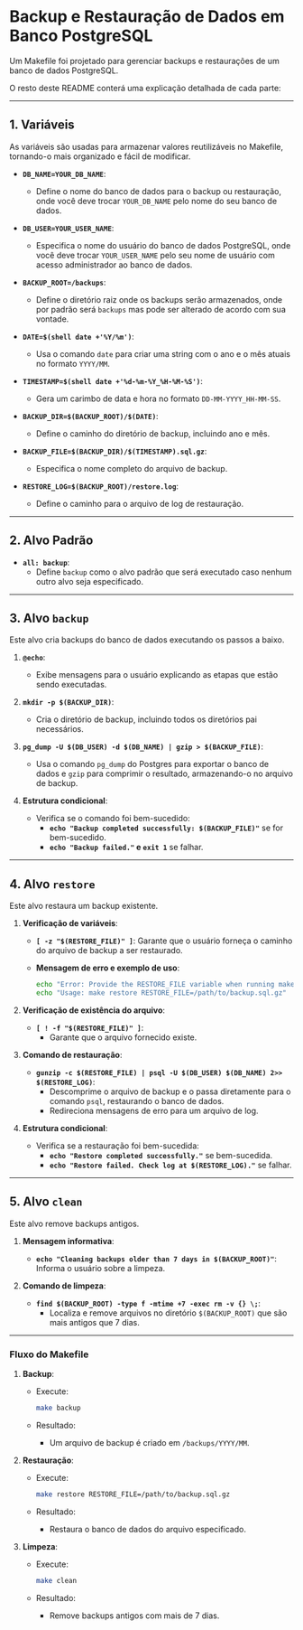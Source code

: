 # Backup e Restauração de Dados em Banco PostgreSQL

Um Makefile foi projetado para gerenciar backups e restaurações de um banco de dados PostgreSQL.

O resto deste README conterá uma explicação detalhada de cada parte:

---

## **1. Variáveis**

As variáveis são usadas para armazenar valores reutilizáveis no Makefile, tornando-o mais organizado e fácil de modificar.

- **`DB_NAME=YOUR_DB_NAME`**:
  - Define o nome do banco de dados para o backup ou restauração, onde você deve trocar `YOUR_DB_NAME` pelo nome do seu banco de dados.

- **`DB_USER=YOUR_USER_NAME`**:
  - Especifica o nome do usuário do banco de dados PostgreSQL, onde você deve trocar `YOUR_USER_NAME` pelo seu nome de usuário com acesso administrador ao banco de dados.

- **`BACKUP_ROOT=/backups`**:
  - Define o diretório raiz onde os backups serão armazenados, onde por padrão será `backups` mas pode ser alterado de acordo com sua vontade.

- **`DATE=$(shell date +'%Y/%m')`**:
  - Usa o comando `date` para criar uma string com o ano e o mês atuais no formato `YYYY/MM`.

- **`TIMESTAMP=$(shell date +'%d-%m-%Y_%H-%M-%S')`**:
  - Gera um carimbo de data e hora no formato `DD-MM-YYYY_HH-MM-SS`.

- **`BACKUP_DIR=$(BACKUP_ROOT)/$(DATE)`**:
  - Define o caminho do diretório de backup, incluindo ano e mês.

- **`BACKUP_FILE=$(BACKUP_DIR)/$(TIMESTAMP).sql.gz`**:
  - Especifica o nome completo do arquivo de backup.

- **`RESTORE_LOG=$(BACKUP_ROOT)/restore.log`**:
  - Define o caminho para o arquivo de log de restauração.

---

## **2. Alvo Padrão**

- **`all: backup`**:
  - Define `backup` como o alvo padrão que será executado caso nenhum outro alvo seja especificado.

---

## **3. Alvo `backup`**

Este alvo cria backups do banco de dados executando os passos a baixo.

1. **`@echo`**:
   - Exibe mensagens para o usuário explicando as etapas que estão sendo executadas.

2. **`mkdir -p $(BACKUP_DIR)`**:
   - Cria o diretório de backup, incluindo todos os diretórios pai necessários.

3. **`pg_dump -U $(DB_USER) -d $(DB_NAME) | gzip > $(BACKUP_FILE)`**:
   - Usa o comando `pg_dump` do Postgres para exportar o banco de dados e `gzip` para comprimir o resultado, armazenando-o no arquivo de backup.

4. **Estrutura condicional**:
   - Verifica se o comando foi bem-sucedido:
     - **`echo "Backup completed successfully: $(BACKUP_FILE)"`** se for bem-sucedido.
     - **`echo "Backup failed."` e `exit 1`** se falhar.

---

## **4. Alvo `restore`**

Este alvo restaura um backup existente.

1. **Verificação de variáveis**:
   - **`[ -z "$(RESTORE_FILE)" ]`**: Garante que o usuário forneça o caminho do arquivo de backup a ser restaurado.
   - **Mensagem de erro e exemplo de uso**:

     ```bash
     echo "Error: Provide the RESTORE_FILE variable when running make."
     echo "Usage: make restore RESTORE_FILE=/path/to/backup.sql.gz"
     ```

2. **Verificação de existência do arquivo**:
   - **`[ ! -f "$(RESTORE_FILE)" ]`**:
     - Garante que o arquivo fornecido existe.

3. **Comando de restauração**:
   - **`gunzip -c $(RESTORE_FILE) | psql -U $(DB_USER) $(DB_NAME) 2>> $(RESTORE_LOG)`**:
     - Descomprime o arquivo de backup e o passa diretamente para o comando `psql`, restaurando o banco de dados.
     - Redireciona mensagens de erro para um arquivo de log.

4. **Estrutura condicional**:
   - Verifica se a restauração foi bem-sucedida:
     - **`echo "Restore completed successfully."`** se bem-sucedida.
     - **`echo "Restore failed. Check log at $(RESTORE_LOG)."`** se falhar.

---

## **5. Alvo `clean`**

Este alvo remove backups antigos.

1. **Mensagem informativa**:
   - **`echo "Cleaning backups older than 7 days in $(BACKUP_ROOT)"`**: Informa o usuário sobre a limpeza.

2. **Comando de limpeza**:
   - **`find $(BACKUP_ROOT) -type f -mtime +7 -exec rm -v {} \;`**:
     - Localiza e remove arquivos no diretório `$(BACKUP_ROOT)` que são mais antigos que 7 dias.

---

### **Fluxo do Makefile**

1. **Backup**:
   - Execute:

     ```bash
     make backup
     ```

   - Resultado:
     - Um arquivo de backup é criado em `/backups/YYYY/MM`.

2. **Restauração**:
   - Execute:

     ```bash
     make restore RESTORE_FILE=/path/to/backup.sql.gz
     ```

   - Resultado:
     - Restaura o banco de dados do arquivo especificado.

3. **Limpeza**:
   - Execute:

     ```bash
     make clean
     ```

   - Resultado:
     - Remove backups antigos com mais de 7 dias.
